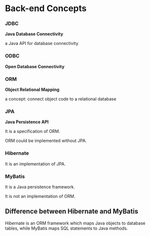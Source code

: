 # Back-end Concepts

### JDBC

**Java Database Connectivity**

a Java API for database connectivity 

### ODBC

**Open Database Connectivity**

### ORM

**Object Relational Mapping**

a concept: connect object code to a relational database

### JPA

**Java Persistence API**

It is a specification of ORM.

ORM could be implemented without JPA.

### Hibernate

It is an implementation of JPA.

### MyBatis

It is a Java persistence framework.

It is not an implementation of ORM.

## Difference between Hibernate and MyBatis

Hibernate is an ORM framework which maps Java objects to database tables, while MyBatis maps SQL statements to Java methods.